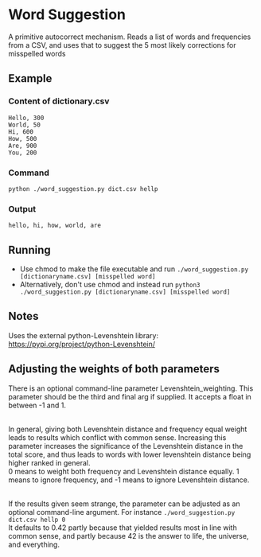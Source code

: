 # Word Suggestion
A primitive autocorrect mechanism. Reads a list of words and frequencies from a CSV, and uses that to suggest the 5 most likely corrections for misspelled words

## Example 

### Content of dictionary.csv 
```
Hello, 300
World, 50
Hi, 600
How, 500
Are, 900
You, 200
```

### Command
```python ./word_suggestion.py dict.csv hellp```

### Output
```hello, hi, how, world, are```

## Running
- Use chmod to make the file executable and run `./word_suggestion.py [dictionaryname.csv] [misspelled word]`
- Alternatively, don't use chmod and instead run `python3 ./word_suggestion.py [dictionaryname.csv] [misspelled word]`



## Notes
Uses the external python-Levenshtein library:  https://pypi.org/project/python-Levenshtein/
<br>

## Adjusting the weights of both parameters
There is an optional command-line parameter Levenshtein_weighting. This parameter should be the third and final arg if supplied.
It accepts a float in between -1 and 1. <br><br>

In general, giving both Levenshtein distance and frequency equal weight leads to results which conflict with common sense.
Increasing this parameter increases the significance of the Levenshtein distance in the total score, and thus leads to words with lower levenshtein distance being higher ranked in general. <br>
0 means to weight both frequency and Levenshtein distance equally. 1 means to ignore frequency, and -1 means to ignore Levenshtein distance.<br><br>

If the results given seem strange, the parameter can be adjusted as an optional command-line argument. For instance
```./word_suggestion.py dict.csv hellp 0 ``` <br>
It defaults to 0.42 partly because that yielded results most in line with common sense, and partly because 42 is the answer to life, the universe, and everything.

